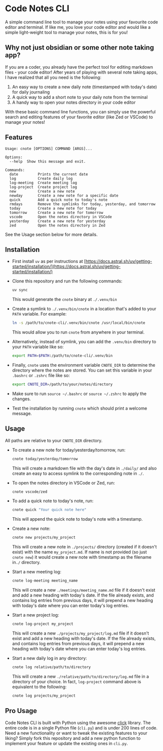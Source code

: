 # Code Notes CLI

A simple command line tool to manage your notes using your favourite code editor and terminal. If like me, you love your code editor and would like a simple light-weight tool to manage your notes, this is for you!

## Why not just obsidian or some other note taking app?
If you are a coder, you already have the perfect tool for editing markdown files - your code editor! After years of playing with several note taking apps, I have realized that all you need is the following:
1. An easy way to create a new daily note (timestamped with today's date) for daily journaling
2. A quick way to add a short note to your daily note from the terminal
3. A handy way to open your notes directory in your code editor

With these basic command line functions, you can simply use the powerful search and editing features of your favorite editor (like Zed or VSCode) to manage your notes!

## Features

```
Usage: cnote [OPTIONS] COMMAND [ARGS]...

Options:
  --help  Show this message and exit.

Commands:
  date         Prints the current date
  log          Create daily log
  log-meeting  Create meeting log
  log-project  Create project log
  new          Create a new note
  newday       Create a new note for a specific date
  quick        Add a quick note to today's note
  rmdays       Remove the symlinks for today, yesterday, and tomorrow
  today        Create a new note for today
  tomorrow     Create a new note for tomorrow
  vscode       Open the notes directory in VSCode
  yesterday    Create a new note for yesterday
  zed          Open the notes directory in Zed
```

See the Usage section below for more details.

## Installation

- First install `uv` as per instructions at [https://docs.astral.sh/uv/getting-started/installation/](https://docs.astral.sh/uv/getting-started/installation/)

- Clone this repository and run the following commands:
  ```bash
  uv sync
  ```
  This would generate the `cnote` binary at `./.venv/bin`

- Create a symlink to `./.venv/bin/cnote` in a location that's added to your `PATH` variable. For example:
  ```bash
  ln -s /path/to/cnote-cli/.venv/bin/cnote /usr/local/bin/cnote
  ```
  This would allow you to run `cnote` from anywhere in your terminal.

- Alternatively, instead of symlink, you can add the `.venv/bin` directory to your `PATH` variable like so:
  ```bash
  export PATH=$PATH:/path/to/cnote-cli/.venv/bin
  ```

- Finally, `cnote` uses the environment variable `CNOTE_DIR` to determine the directory where the notes are stored. You can set this variable in your `.bashrc` or `.zshrc` file like so:
  ```bash
  export CNOTE_DIR=/path/to/your/notes/directory
  ```

- Make sure to run `source ~/.bashrc` or `source ~/.zshrc` to apply the changes.

- Test the installation by running `cnote` which should print a welcome message.

## Usage

All paths are relative to your `CNOTE_DIR` directory.

- To create a new note for today/yesterday/tomorrow, run:
  ```bash
  cnote today/yesterday/tomorrow
  ```
  This will create a markdown file with the day's date in `./daily/` and also create an easy to access symlink to the corresponding note in `./`.

- To open the notes directory in VSCode or Zed, run:
  ```bash
  cnote vscode/zed
  ```

- To add a quick note to today's note, run:
  ```bash
  cnote quick "Your quick note here"
  ```
  This will append the quick note to today's note with a timestamp.

- Create a new note:
  ```bash
  cnote new projects/my_project
  ```
  This will create a new note in `./projects/` directory (created if it doesn't exist) with the name `my_project.md`. If name is not provided (so just `cnote new`) it would create a new note with timestamp as the filename in`./` directory.

- Start a new meeting log:
  ```bash
  cnote log-meeting meeting_name
  ```
  This will create a new `./meetings/meeting_name.md` file if it doesn't exist and add a new heading with today's date. If the file already exists, and contains log entries from previous days, it will prepend a new heading with today's date where you can enter today's log entries.

- Start a new project log:
  ```bash
  cnote log-project my_project
  ```
  This will create a new `./projects/my_project/log.md` file if it doesn't exist and add a new heading with today's date. If the file already exists, and contains log entries from previous days, it will prepend a new heading with today's date where you can enter today's log entries.

- Start a new daily log in any directory:
  ```bash
  cnote log relative/path/to/directory
  ```
  This will create a new `./relative/path/to/directory/log.md` file in a directory of your choice. In fact, `log-project` command above is equivalent to the following:
  ```bash
  cnote log projects/my_project
  ```

## Pro Usage

Code Notes CLI is built with Python using the awesome [click](https://click.palletsprojects.com/en/stable/) library. The entire code is in a single Python file (`cli.py`) and is under 200 lines of code. Need a new functionality or want to tweak the existing features to your liking? Simply fork this repository and add a new python function to implement your feature or update the existing ones in `cli.py`.
